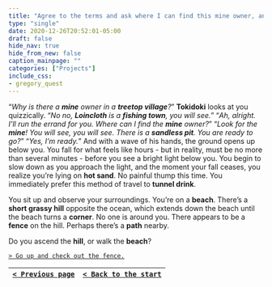 ```yaml
---
title: "Agree to the terms and ask where I can find this mine owner, and why there is a mine owner in a treetop village."
type: "single"
date: 2020-12-26T20:52:01-05:00
draft: false
hide_nav: true
hide_from_new: false
caption_mainpage: ""
categories: ["Projects"]
include_css:
- gregory_quest
---
```


“*Why is there a **mine** owner in a **treetop village**?*” **Tokidoki** looks at you quizzically. “*No no, **Loincloth** is a **fishing town**, you will see.*” “*Ah, alright. I’ll run the errand for you. Where can I find the **mine** owner?*” “*Look for the **mine**! You will see, you will see. There is a **sandless pit**. You are ready to go?*”
“*Yes, I’m ready.*” And with a wave of his hands, the ground opens up below you. You fall for what feels like hours - but in reality, must be no more than several minutes - before you see a bright light below you. You begin to slow down as you approach the light, and the moment your fall ceases, you realize you’re lying on **hot sand**. No painful thump this time. You immediately prefer this method of travel to **tunnel drink**.

You sit up and observe your surroundings. You’re on a **beach**. There’s a **short grassy hill** opposite the ocean, which extends down the beach until the beach turns a **corner**. No one is around you. There appears to be a **fence** on the hill. Perhaps there’s a **path** nearby.

Do you ascend the **hill**, or walk the **beach**?

[``> Go up and check out the fence.``](../75)

|[``< Previous page``](../73)|[``< Back to the start``](../)|
|---|---|